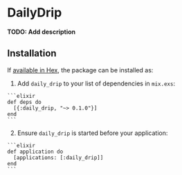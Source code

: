 # DailyDrip

**TODO: Add description**

## Installation

If [available in Hex](https://hex.pm/docs/publish), the package can be installed as:

  1. Add `daily_drip` to your list of dependencies in `mix.exs`:

    ```elixir
    def deps do
      [{:daily_drip, "~> 0.1.0"}]
    end
    ```

  2. Ensure `daily_drip` is started before your application:

    ```elixir
    def application do
      [applications: [:daily_drip]]
    end
    ```

